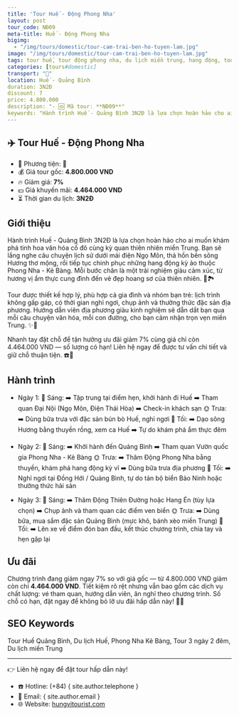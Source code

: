 ```yaml
---
title: 'Tour Huế - Động Phong Nha'
layout: post
tour_code: NĐ09
meta-title: Huế - Động Phong Nha
bigimg:
  - "/img/tours/domestic/tour-cam-trai-ben-ho-tuyen-lam.jpg"
image: "/img/tours/domestic/tour-cam-trai-ben-ho-tuyen-lam.jpg"
tags: tour huế, tour động phong nha, du lịch miền trung, hang động, tour nội địa
categories: [tours#domestic]
transport: "🚌"
location: Huế - Quảng Bình
duration: 3N2Đ
discount: 7
price: 4.800.000
description: "- 🆔 Mã tour: **NĐ09**"
keywords: "Hành trình Huế - Quảng Bình 3N2Đ là lựa chọn hoàn hảo cho ai muốn khám phá tinh hoa văn hóa cố đô cùng kỳ quan thiên nhiên miền Trung. Bạn sẽ lắng nghe câu chuyện lịch sử dưới mái điện Ngọ Môn, thả hồn bên sông Hương thơ mộng, rồi tiếp tục chinh phục những hang động kỳ ảo thuộc Phong Nha - Kẻ Bàng. Mỗi bước chân là một trải nghiệm giàu cảm xúc, từ hương vị ẩm thực cung đình đến vẻ đẹp hoang sơ của thiên nhiên. 🌺🏞️"
---
```


## ✈️ Tour Huế - Động Phong Nha

- 🚗 Phương tiện: **🚌**
- 💰 Giá tour gốc: **4.800.000 VND**
- 🔥 Giảm giá: **7%**
- 💵 Giá khuyến mãi: **4.464.000 VND**
- ⏳ Thời gian du lịch: **3N2Đ**

## Giới thiệu
Hành trình Huế - Quảng Bình 3N2Đ là lựa chọn hoàn hảo cho ai muốn khám phá tinh hoa văn hóa cố đô cùng kỳ quan thiên nhiên miền Trung. Bạn sẽ lắng nghe câu chuyện lịch sử dưới mái điện Ngọ Môn, thả hồn bên sông Hương thơ mộng, rồi tiếp tục chinh phục những hang động kỳ ảo thuộc Phong Nha - Kẻ Bàng. Mỗi bước chân là một trải nghiệm giàu cảm xúc, từ hương vị ẩm thực cung đình đến vẻ đẹp hoang sơ của thiên nhiên. 🌺🏞️

Tour được thiết kế hợp lý, phù hợp cả gia đình và nhóm bạn trẻ: lịch trình không gấp gáp, có thời gian nghỉ ngơi, chụp ảnh và thưởng thức đặc sản địa phương. Hướng dẫn viên địa phương giàu kinh nghiệm sẽ dẫn dắt bạn qua mỗi câu chuyện văn hóa, mỗi con đường, cho bạn cảm nhận trọn vẹn miền Trung. ✨📸

Nhanh tay đặt chỗ để tận hưởng ưu đãi giảm 7% cùng giá chỉ còn 4.464.000 VND — số lượng có hạn! Liên hệ ngay để được tư vấn chi tiết và giữ chỗ thuận tiện. ☎️🧳

## Hành trình
- Ngày 1:
  🌅 Sáng: ➡️ Tập trung tại điểm hẹn, khởi hành đi Huế ➡️ Tham quan Đại Nội (Ngọ Môn, Điện Thái Hòa) ➡️ Check-in khách sạn
  🌞 Trưa: ➡️ Dùng bữa trưa với đặc sản bún bò Huế, nghỉ ngơi
  🌙 Tối: ➡️ Dạo sông Hương bằng thuyền rồng, xem ca Huế ➡️ Tự do khám phá ẩm thực đêm

- Ngày 2:
  🌅 Sáng: ➡️ Khởi hành đến Quảng Bình ➡️ Tham quan Vườn quốc gia Phong Nha - Kẻ Bàng
  🌞 Trưa: ➡️ Thăm Động Phong Nha bằng thuyền, khám phá hang động kỳ vĩ ➡️ Dùng bữa trưa địa phương
  🌙 Tối: ➡️ Nghỉ ngơi tại Đồng Hới / Quảng Bình, tự do tản bộ biển Bảo Ninh hoặc thưởng thức hải sản

- Ngày 3:
  🌅 Sáng: ➡️ Thăm Động Thiên Đường hoặc Hang Én (tùy lựa chọn) ➡️ Chụp ảnh và tham quan các điểm ven biển
  🌞 Trưa: ➡️ Dùng bữa, mua sắm đặc sản Quảng Bình (mực khô, bánh xèo miền Trung)
  🌙 Tối: ➡️ Lên xe về điểm đón ban đầu, kết thúc chương trình, chia tay và hẹn gặp lại

## Ưu đãi
Chương trình đang giảm ngay 7% so với giá gốc — từ 4.800.000 VND giảm còn chỉ **4.464.000 VND**. Tiết kiệm rõ rệt nhưng vẫn bao gồm các dịch vụ chất lượng: vé tham quan, hướng dẫn viên, ăn nghỉ theo chương trình. Số chỗ có hạn, đặt ngay để không bỏ lỡ ưu đãi hấp dẫn này! 🎉🔖

## SEO Keywords
Tour Huế Quảng Bình, Du lịch Huế, Phong Nha Kẻ Bàng, Tour 3 ngày 2 đêm, Du lịch miền Trung

---

👉 Liên hệ ngay để đặt tour hấp dẫn này!

- ☎️ Hotline: (+84) { site.author.telephone }
- 📧 Email: { site.author.email }
- 🌐 Website: [hungvitourist.com](https://hungvitourist.com)

